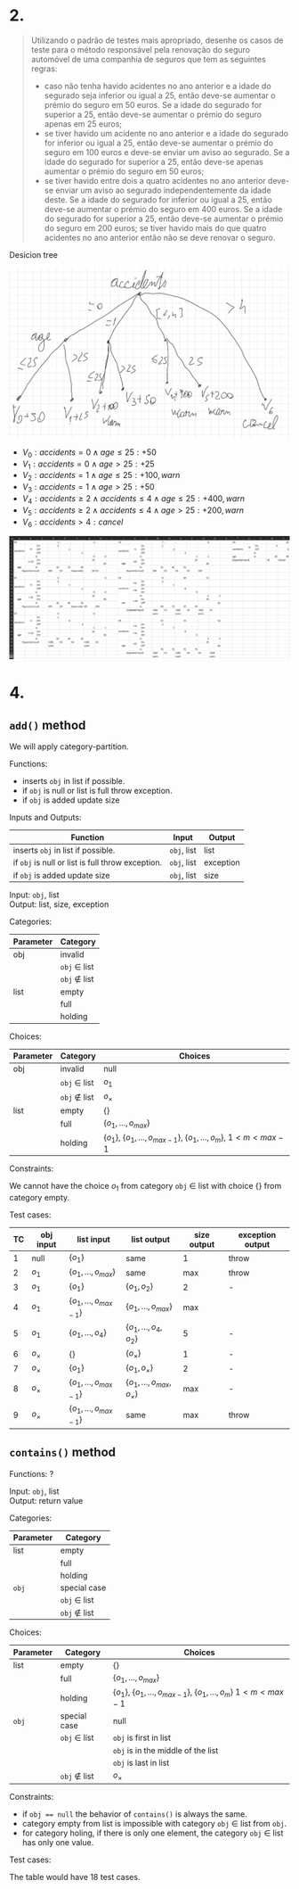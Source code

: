 # 2.

> Utilizando o padrão de testes mais apropriado, desenhe os casos de teste para o método responsável pela renovação do seguro automóvel de uma companhia de seguros que tem as seguintes regras: 
> - caso não tenha havido acidentes no ano anterior e a idade do segurado seja inferior ou igual a 25, então deve-se aumentar o prémio do seguro em 50 euros. Se a idade do segurado for superior a 25, então deve-se aumentar o prémio do seguro apenas em 25 euros;
> - se tiver havido um acidente no ano anterior e a idade do segurado for inferior ou igual a 25, então deve-se aumentar o prémio do seguro em 100 euros e deve-se enviar um aviso ao segurado. Se a idade do segurado for superior a 25, então deve-se apenas aumentar o prémio do seguro em 50 euros;
> - se tiver havido entre dois a quatro acidentes no ano anterior deve-se enviar um aviso ao segurado independentemente da idade deste. Se a idade do segurado for inferior ou igual a 25, então deve-se aumentar o prémio do seguro em 400 euros. Se a idade do segurado for superior a 25, então deve-se aumentar o prémio do seguro em 200 euros; 
se tiver havido mais do que quatro acidentes no ano anterior então não se deve renovar o seguro. 

Desicion tree

<img src="3 - Ex 2 Decision model.jpg">

- $V_0 : accidents = 0 \wedge age \leq 25 : +50$
- $V_1 : accidents = 0 \wedge age > 25 : +25$
- $V_2 : accidents = 1 \wedge age \leq 25 : +100, warn$
- $V_3 : accidents = 1 \wedge age > 25 : +50$
- $V_4 : accidents \geq 2 \wedge accidents \leq 4 \wedge age \leq 25 : +400, warn$
- $V_5 : accidents \geq 2 \wedge accidents \leq 4 \wedge age > 25 : +200, warn$
- $V_6 : accidents > 4 : cancel$

<img src="3 - Ex 2 Domain model.png">

# 4.

## `add()` method

We will apply category-partition.

Functions:
- inserts `obj` in list if possible.
- if `obj` is null or list is full throw exception.
- if `obj` is added update size

Inputs and Outputs:

| Function | Input | Output |
| -------- | ----- | ------ |
| inserts `obj` in list if possible. | `obj`, list | list |
| if `obj` is null or list is full throw exception. | `obj`, list | exception |
| if `obj` is added update size | `obj`, list | size |

Input: `obj`, list<br>
Output: list, size, exception

Categories:

| Parameter | Category |
|- |- | 
| obj | invalid |
| | `obj` $\in$ list |
| | `obj` $\notin$ list |
| list | empty |
| | full |
| | holding |

Choices:

| Parameter | Category | Choices
|- |- | - |
| obj | invalid | null |
| | `obj` $\in$ list | $o_1$
| | `obj` $\notin$ list | $o_\times$ |
| list | empty | {} |
| | full | {$o_1, \dots, o_{max}$} | 
| | holding | {$o_1$}, {$o_1, \dots, o_{max - 1}$}, {$o_1, \dots, o_m$}, $1 < m < max - 1$

Constraints:

We cannot have the choice $o_1$ from category `obj` $\in$ list with choice {} from category empty.

Test cases:

| TC | obj input | list input | list output | size output | exception output |
| -- | --------- | ---------- | ----------- | ----------- | ----------- |
| 1 | null | {$o_1$} | same | 1 | throw |
| 2 | $o_1$ | {$o_1, \dots, o_{max}$} | same | max | throw |
| 3 | $o_1$ | {$o_1$} | {$o_1, o_2$} | 2 | - |
| 4 | $o_1$ | {$o_1, \dots, o_{max - 1}$} | {$o_1, \dots, o_{max}$} | max | 
| 5 | $o_1$ | {$o_1, \dots, o_4$} | {$o_1, \dots, o_4, o_2$} | 5 | - |- |
| 6 | $o_\times$ | {} | {$o_\times$} | 1 | - |
| 7 | $o_\times$ | {$o_1$} | {$o_1, o_\times$} | 2 | - |
| 8 | $o_\times$ | {$o_1, \dots, o_{max - 1}$} | {$o_1, \dots, o_{max}, o_\times$} | max | - |
| 9 | $o_\times$ | {$o_1, \dots, o_{max - 1}$} | same | max | throw |

## `contains()` method

Functions:
?

Input: `obj`, list<br>
Output: return value

Categories:

| Parameter | Category |
| --------- | -------- |
| list | empty |
| | full |
| | holding |
| `obj` | special case |
| | `obj` $\in$ list |
| | `obj` $\notin$ list |

Choices:

| Parameter | Category | Choices |
| --------- | -------- | ------- |
| list | empty | {} |
| | full | {$o_1, \dots, o_{max}$} |
| | holding | {$o_1$}, {$o_1, \dots, o_{max - 1}$}, {$o_1, \dots, o_m$} $1 < m < max - 1$ |
| `obj` | special case | null
| | `obj` $\in$ list | `obj` is first in list |
| | | `obj` is in the middle of the list |
| | | `obj` is last in list |
| | `obj` $\notin$ list | $o_\times$ |

Constraints:

- if `obj == null` the behavior of `contains()` is always the same.
- category empty from list is impossible with category `obj` $\in$ list from `obj`.
- for category holing, if there is only one element, the category `obj` $\in$ list has only one value.

Test cases:

The table would have 18 test cases.